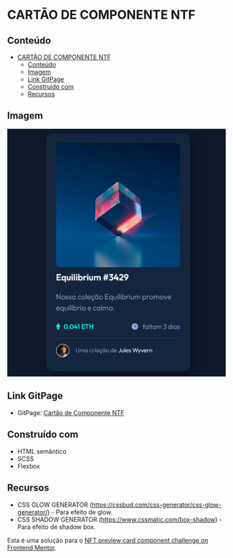 # CARTÃO DE COMPONENTE NTF


## Conteúdo

- [CARTÃO DE COMPONENTE NTF](#cartão-de-componente-ntf)
  - [Conteúdo](#conteúdo)
  - [Imagem](#imagem)
  - [Link GitPage](#link-gitpage)
  - [Construído com](#construído-com)
  - [Recursos](#recursos)


## Imagem

![card-ntf.png](card-ntf.png)

## Link GitPage

- GitPage: [Cartão de Componente NTF](https://marcelacostaa.github.io/card-ntf/)


## Construído com 
- HTML semântico
- SCSS
- Flexbox

## Recursos 

- CSS GLOW GENERATOR (https://cssbud.com/css-generator/css-glow-generator/) - Para efeito de glow.
- CSS SHADOW GENERATOR (https://www.cssmatic.com/box-shadow) - Para efeito de shadow box.

Esta é uma solução para o [NFT preview card component challenge on Frontend Mentor](https://www.frontendmentor.io/challenges/nft-preview-card-component-SbdUL_w0U). 


